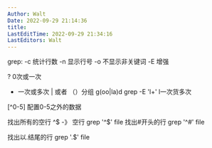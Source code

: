 ```yaml
---
Author: Walt
Date: 2022-09-29 21:14:36
title: 
LastEditTime: 2022-09-29 21:34:16
LastEditors: Walt
---
```

grep:
-c 统计行数
-n 显示行号
-o 不显示非关键词
-E 增强

? 0次或一次
+ 一次或多次
| 或者
（）分组
g(oo|la)d
grep -E 'l+' 
l一次货多次



[^0-5]  配置0-5之外的数据



找出所有的空行
^$  -》 空行
grep '^$' file
找出#开头的行
grep '^#' file

找出以.结尾的行
grep '\.$' file

